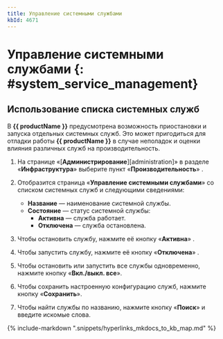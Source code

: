 ```yaml
---
title: Управление системными службами
kbId: 4671
---
```


# Управление системными службами {: #system_service_management}

## Использование списка системных служб

В **{{ productName }}** предусмотрена возможность приостановки и запуска отдельных системных служб. Это может пригодиться для отладки работы **{{ productName }}** в случае неполадок и оценки влияния различных служб на производительность.

1. На странице «[**Администрирование**][administration]» в разделе «**Инфраструктура**» выберите пункт «**Производительность**» <i class="fa-light fa-puzzle">‌</i>.
2. Отобразится страница «**Управление системными службами**» со списком системных служб и следующими сведениями:

    - **Название** — наименование системной службы.
    - **Состояние** — статус системной службы:
        - **Активна** <i class="fa-light fa-play"></i> — служба работает.
        - **Отключена** <i class="fa-light fa-pause"></i> — служба остановлена.

3. Чтобы остановить службу, нажмите её кнопку «**Активна**» <i class="fa-light fa-play"></i>.
4. Чтобы запустить службу, нажмите её кнопку «**Отключена**» <i class="fa-light fa-pause"></i>.
5. Чтобы остановить или запустить все службы одновременно, нажмите кнопку «**Вкл./выкл. все**».
6. Чтобы сохранить настроенную конфигурацию служб, нажмите кнопку «**Сохранить**».
7. Чтобы найти службы по названию, нажмите кнопку «**Поиск**» и введите искомые слова.

{% include-markdown ".snippets/hyperlinks_mkdocs_to_kb_map.md" %}
